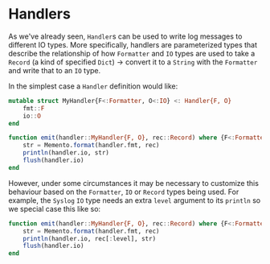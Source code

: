 # Handlers

As we've already seen, `Handler`s can be used to write log messages to different IO types. More specifically, handlers are parameterized types that describe the relationship of how `Formatter` and `IO` types are used to take a `Record` (a kind of specified `Dict`) -> convert it to a `String` with the `Formatter` and write that to an `IO` type.

In the simplest case a `Handler` definition would like:
```julia
mutable struct MyHandler{F<:Formatter, O<:IO} <: Handler{F, O}
    fmt::F
    io::O
end

function emit(handler::MyHandler{F, O}, rec::Record) where {F<:Formatter, O<:IO}
    str = Memento.format(handler.fmt, rec)
    println(handler.io, str)
    flush(handler.io)
end
```

However, under some circumstances it may be necessary to customize this
behaviour based on the `Formatter`, `IO` or `Record` types being used.
For example, the `Syslog` `IO` type needs an extra `level` argument to
its `println` so we special case this like so:
```julia
function emit(handler::MyHandler{F, O}, rec::Record) where {F<:Formatter, O<:Syslog}
    str = Memento.format(handler.fmt, rec)
    println(handler.io, rec[:level], str)
    flush(handler.io)
end
```
